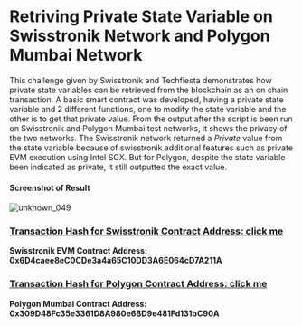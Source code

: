# Retriving Private State Variable on Swisstronik Network and Polygon Mumbai Network

This challenge given by Swisstronik and Techfiesta demonstrates how private state variables can be retrieved from the blockchain as an on chain transaction. A basic smart contract was developed, having a private state variable and 2 different functions, one to modify the state variable and the other is to get that private value.
From the output after the script is been run on Swisstronik and Polygon Mumbai test networks, it shows the privacy of the two networks. The Swisstronik network returned a _Private_ value from the state variable because of swisstronik additional features such as private EVM execution using Intel SGX.
But for Polygon, despite the state variable been indicated as private, it still outputted the exact value.

#### Screenshot of Result

![unknown_049](https://github.com/jerrymusaga/voting-smart-contract/assets/94830918/071f60f9-e07b-49df-8378-a5609b2878d4)

### [Transaction Hash for Swisstronik Contract Address: click me](https://explorer-evm.testnet.swisstronik.com/address/0x6D4caee8eC0CDe3a4a65C10DD3A6E064cD7A211A)

**Swisstronik EVM Contract Address: 0x6D4caee8eC0CDe3a4a65C10DD3A6E064cD7A211A**

### [Transaction Hash for Polygon Contract Address: click me](https://mumbai.polygonscan.com/address/0x309d48fc35e3361d8a980e6bd9e481fd131bc90a)

**Polygon Mumbai Contract Address: 0x309D48Fc35e3361D8A980e6BD9e481Fd131bC90A**
